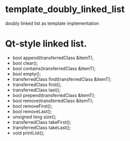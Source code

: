 # template_doubly_linked_list
doubly linked list as template implementation

# Qt-style linked list. 

* bool append(transferredClass &itemT);<br>
* bool clear();<br>
* bool contains(transferredClass &itemT);<br>
* bool empty();<br>
* transferredClass find(transferredClass &itemT);<br>
* transferredClass first();<br>
* transferredClass last();<br>
* bool prepend(transferredClass &itemT);<br>
* bool remove(transferredClass &itemT);<br>
* bool removeFirst();<br>
* bool removeLast();<br>
* unsigned long size();<br>
* transferredClass takeFirst();<br>
* transferredClass takeLast();<br>
* void printList();<br>
